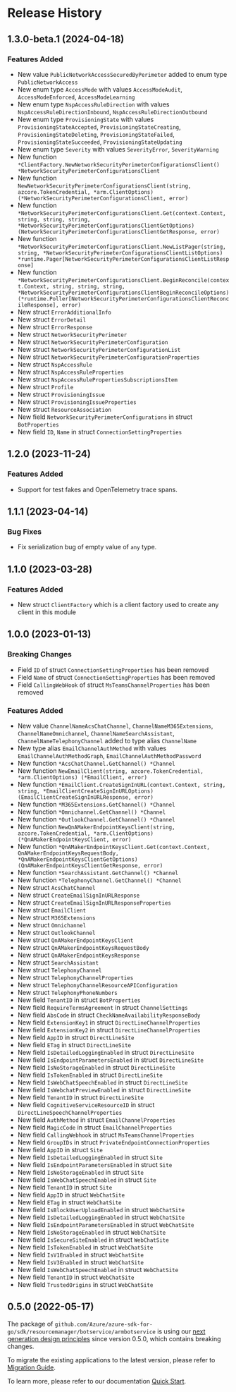 # Release History

## 1.3.0-beta.1 (2024-04-18)
### Features Added

- New value `PublicNetworkAccessSecuredByPerimeter` added to enum type `PublicNetworkAccess`
- New enum type `AccessMode` with values `AccessModeAudit`, `AccessModeEnforced`, `AccessModeLearning`
- New enum type `NspAccessRuleDirection` with values `NspAccessRuleDirectionInbound`, `NspAccessRuleDirectionOutbound`
- New enum type `ProvisioningState` with values `ProvisioningStateAccepted`, `ProvisioningStateCreating`, `ProvisioningStateDeleting`, `ProvisioningStateFailed`, `ProvisioningStateSucceeded`, `ProvisioningStateUpdating`
- New enum type `Severity` with values `SeverityError`, `SeverityWarning`
- New function `*ClientFactory.NewNetworkSecurityPerimeterConfigurationsClient() *NetworkSecurityPerimeterConfigurationsClient`
- New function `NewNetworkSecurityPerimeterConfigurationsClient(string, azcore.TokenCredential, *arm.ClientOptions) (*NetworkSecurityPerimeterConfigurationsClient, error)`
- New function `*NetworkSecurityPerimeterConfigurationsClient.Get(context.Context, string, string, string, *NetworkSecurityPerimeterConfigurationsClientGetOptions) (NetworkSecurityPerimeterConfigurationsClientGetResponse, error)`
- New function `*NetworkSecurityPerimeterConfigurationsClient.NewListPager(string, string, *NetworkSecurityPerimeterConfigurationsClientListOptions) *runtime.Pager[NetworkSecurityPerimeterConfigurationsClientListResponse]`
- New function `*NetworkSecurityPerimeterConfigurationsClient.BeginReconcile(context.Context, string, string, string, *NetworkSecurityPerimeterConfigurationsClientBeginReconcileOptions) (*runtime.Poller[NetworkSecurityPerimeterConfigurationsClientReconcileResponse], error)`
- New struct `ErrorAdditionalInfo`
- New struct `ErrorDetail`
- New struct `ErrorResponse`
- New struct `NetworkSecurityPerimeter`
- New struct `NetworkSecurityPerimeterConfiguration`
- New struct `NetworkSecurityPerimeterConfigurationList`
- New struct `NetworkSecurityPerimeterConfigurationProperties`
- New struct `NspAccessRule`
- New struct `NspAccessRuleProperties`
- New struct `NspAccessRulePropertiesSubscriptionsItem`
- New struct `Profile`
- New struct `ProvisioningIssue`
- New struct `ProvisioningIssueProperties`
- New struct `ResourceAssociation`
- New field `NetworkSecurityPerimeterConfigurations` in struct `BotProperties`
- New field `ID`, `Name` in struct `ConnectionSettingProperties`


## 1.2.0 (2023-11-24)
### Features Added

- Support for test fakes and OpenTelemetry trace spans.


## 1.1.1 (2023-04-14)
### Bug Fixes

- Fix serialization bug of empty value of `any` type.

## 1.1.0 (2023-03-28)
### Features Added

- New struct `ClientFactory` which is a client factory used to create any client in this module


## 1.0.0 (2023-01-13)
### Breaking Changes

- Field `ID` of struct `ConnectionSettingProperties` has been removed
- Field `Name` of struct `ConnectionSettingProperties` has been removed
- Field `CallingWebHook` of struct `MsTeamsChannelProperties` has been removed

### Features Added

- New value `ChannelNameAcsChatChannel`, `ChannelNameM365Extensions`, `ChannelNameOmnichannel`, `ChannelNameSearchAssistant`, `ChannelNameTelephonyChannel` added to type alias `ChannelName`
- New type alias `EmailChannelAuthMethod` with values `EmailChannelAuthMethodGraph`, `EmailChannelAuthMethodPassword`
- New function `*AcsChatChannel.GetChannel() *Channel`
- New function `NewEmailClient(string, azcore.TokenCredential, *arm.ClientOptions) (*EmailClient, error)`
- New function `*EmailClient.CreateSignInURL(context.Context, string, string, *EmailClientCreateSignInURLOptions) (EmailClientCreateSignInURLResponse, error)`
- New function `*M365Extensions.GetChannel() *Channel`
- New function `*Omnichannel.GetChannel() *Channel`
- New function `*OutlookChannel.GetChannel() *Channel`
- New function `NewQnAMakerEndpointKeysClient(string, azcore.TokenCredential, *arm.ClientOptions) (*QnAMakerEndpointKeysClient, error)`
- New function `*QnAMakerEndpointKeysClient.Get(context.Context, QnAMakerEndpointKeysRequestBody, *QnAMakerEndpointKeysClientGetOptions) (QnAMakerEndpointKeysClientGetResponse, error)`
- New function `*SearchAssistant.GetChannel() *Channel`
- New function `*TelephonyChannel.GetChannel() *Channel`
- New struct `AcsChatChannel`
- New struct `CreateEmailSignInURLResponse`
- New struct `CreateEmailSignInURLResponseProperties`
- New struct `EmailClient`
- New struct `M365Extensions`
- New struct `Omnichannel`
- New struct `OutlookChannel`
- New struct `QnAMakerEndpointKeysClient`
- New struct `QnAMakerEndpointKeysRequestBody`
- New struct `QnAMakerEndpointKeysResponse`
- New struct `SearchAssistant`
- New struct `TelephonyChannel`
- New struct `TelephonyChannelProperties`
- New struct `TelephonyChannelResourceAPIConfiguration`
- New struct `TelephonyPhoneNumbers`
- New field `TenantID` in struct `BotProperties`
- New field `RequireTermsAgreement` in struct `ChannelSettings`
- New field `AbsCode` in struct `CheckNameAvailabilityResponseBody`
- New field `ExtensionKey1` in struct `DirectLineChannelProperties`
- New field `ExtensionKey2` in struct `DirectLineChannelProperties`
- New field `AppID` in struct `DirectLineSite`
- New field `ETag` in struct `DirectLineSite`
- New field `IsDetailedLoggingEnabled` in struct `DirectLineSite`
- New field `IsEndpointParametersEnabled` in struct `DirectLineSite`
- New field `IsNoStorageEnabled` in struct `DirectLineSite`
- New field `IsTokenEnabled` in struct `DirectLineSite`
- New field `IsWebChatSpeechEnabled` in struct `DirectLineSite`
- New field `IsWebchatPreviewEnabled` in struct `DirectLineSite`
- New field `TenantID` in struct `DirectLineSite`
- New field `CognitiveServiceResourceID` in struct `DirectLineSpeechChannelProperties`
- New field `AuthMethod` in struct `EmailChannelProperties`
- New field `MagicCode` in struct `EmailChannelProperties`
- New field `CallingWebhook` in struct `MsTeamsChannelProperties`
- New field `GroupIDs` in struct `PrivateEndpointConnectionProperties`
- New field `AppID` in struct `Site`
- New field `IsDetailedLoggingEnabled` in struct `Site`
- New field `IsEndpointParametersEnabled` in struct `Site`
- New field `IsNoStorageEnabled` in struct `Site`
- New field `IsWebChatSpeechEnabled` in struct `Site`
- New field `TenantID` in struct `Site`
- New field `AppID` in struct `WebChatSite`
- New field `ETag` in struct `WebChatSite`
- New field `IsBlockUserUploadEnabled` in struct `WebChatSite`
- New field `IsDetailedLoggingEnabled` in struct `WebChatSite`
- New field `IsEndpointParametersEnabled` in struct `WebChatSite`
- New field `IsNoStorageEnabled` in struct `WebChatSite`
- New field `IsSecureSiteEnabled` in struct `WebChatSite`
- New field `IsTokenEnabled` in struct `WebChatSite`
- New field `IsV1Enabled` in struct `WebChatSite`
- New field `IsV3Enabled` in struct `WebChatSite`
- New field `IsWebChatSpeechEnabled` in struct `WebChatSite`
- New field `TenantID` in struct `WebChatSite`
- New field `TrustedOrigins` in struct `WebChatSite`


## 0.5.0 (2022-05-17)

The package of `github.com/Azure/azure-sdk-for-go/sdk/resourcemanager/botservice/armbotservice` is using our [next generation design principles](https://azure.github.io/azure-sdk/general_introduction.html) since version 0.5.0, which contains breaking changes.

To migrate the existing applications to the latest version, please refer to [Migration Guide](https://aka.ms/azsdk/go/mgmt/migration).

To learn more, please refer to our documentation [Quick Start](https://aka.ms/azsdk/go/mgmt).